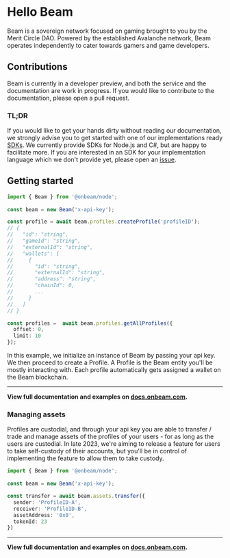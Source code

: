 # Hello Beam

Beam is a sovereign network focused on gaming brought to you by the Merit Circle DAO. Powered by the established Avalanche network, Beam operates independently to cater towards gamers and game developers.


## Contributions
Beam is currently in a developer preview, and both the service and the documentation are work in progress. If you would like to contribute to the documentation, please open a pull request.


### TL;DR

If you would like to get your hands dirty without reading our documentation, we strongly advise you to get started with one of our implementations ready [SDKs](https://docs.onbeam.com/service/sdk). We currently provide SDKs for Node.js and C#, but are happy to facilitate more. If you are interested in an SDK for your implementation language which we don't provide yet, please open an [issue](https://github.com/Merit-Circle/beam-docs/issues/new).


## Getting started


```typescript
import { Beam } from '@onbeam/node';
 
const beam = new Beam('x-api-key');

const profile = await beam.profiles.createProfile('profileID');
// {
//   "id": "string",
//   "gameId": "string",
//   "externalId": "string",
//   "wallets": [
//     {
//       "id": "string",
//       "externalId": "string",
//       "address": "string",
//       "chainId": 0,
//       ...
//     }
//   ]
// }

const profiles =  await beam.profiles.getAllProfiles({
  offset: 0,
  limit: 10
});
```

In this example, we initialize an instance of Beam by passing your api key. We then proceed to create a Profile. A Profile is the Beam entity you'll be mostly interacting with. Each profile automatically gets assigned a wallet on the Beam blockchain.

---
**View full documentation and examples on [docs.onbeam.com](https://docs.onbeam.com).**


### Managing assets

Profiles are custodial, and through your api key you are able to transfer / trade and manage assets of the profiles of your users - for as long as the users are custodial. In late 2023, we're aiming to release a feature for users to take self-custody of their accounts, but you'll be in control of implementing the feature to allow them to take custody.

```typescript
import { Beam } from '@onbeam/node';
 
const beam = new Beam('x-api-key');

const transfer = await beam.assets.transfer({
  sender: 'ProfileID-A',
  receiver: 'ProfileID-B',
  assetAddress: '0x0',
  tokenId: 23
})
```
---
**View full documentation and examples on [docs.onbeam.com](https://docs.onbeam.com).**
